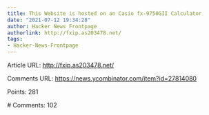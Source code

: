 ```yaml
---
title: This Website is hosted on an Casio fx-9750GII Calculator
date: "2021-07-12 19:34:28"
author: Hacker News Frontpage
authorlink: http://fxip.as203478.net/
tags:
- Hacker-News-Frontpage
---
```


<p>Article URL: <a href="http://fxip.as203478.net/">http://fxip.as203478.net/</a></p>
<p>Comments URL: <a href="https://news.ycombinator.com/item?id=27814080">https://news.ycombinator.com/item?id=27814080</a></p>
<p>Points: 281</p>
<p># Comments: 102</p>
